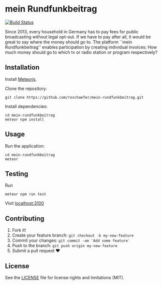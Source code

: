 # mein Rundfunkbeitrag

[![Build Status](https://travis-ci.org/roschaefer/mein-rundfunkbeitrag.svg?branch=master)](https://travis-ci.org/roschaefer/mein-rundfunkbeitrag)

Since 2013, every household in Germany has to pay fees for public broadcasting without legal opt-out.
If we have to pay after all, it would be great to say where the money should go to.
The platform ``mein Rundfunkbeitrag'' enables participation by creating individual invoices:
How much money should go to which tv or radio station or program respectively?

## Installation

Install [Meteorjs](https://www.meteor.com/install).


Clone the repository:

```
git clone https://github.com/roschaefer/mein-rundfunkbeitrag.git
```

Install dependencies:

```
cd mein-rundfunkbeitrag
meteor npm install
```


## Usage

Run the application:

```
cd mein-rundfunkbeitrag
meteor
```

## Testing

Run

```
meteor npm run test
```

Visit [localhost:3100](http://localhost:3100/)

## Contributing

1. Fork it!
2. Create your feature branch: `git checkout -b my-new-feature`
3. Commit your changes: `git commit -am 'Add some feature'`
4. Push to the branch: `git push origin my-new-feature`
5. Submit a pull request :heart:


## License

See the [LICENSE](LICENSE.md) file for license rights and limitations (MIT).
